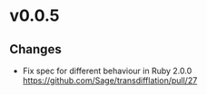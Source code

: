 # v0.0.5

## Changes

* Fix spec for different behaviour in Ruby 2.0.0 https://github.com/Sage/transdifflation/pull/27

